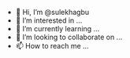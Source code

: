 - 👋 Hi, I’m @sulekhagbu
- 👀 I’m interested in ...
- 🌱 I’m currently learning ...
- 💞️ I’m looking to collaborate on ...
- 📫 How to reach me ...

<!---
sulekhagbu/sulekhagbu is a ✨ special ✨ repository because its `README.md` (this file) appears on your GitHub profile.
You can click the Preview link to take a look at your changes.
--->

